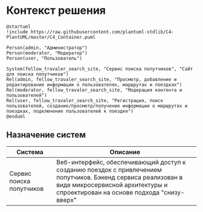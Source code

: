 # Контекст решения

```plantuml
@startuml
!include https://raw.githubusercontent.com/plantuml-stdlib/C4-PlantUML/master/C4_Container.puml

Person(admin, "Администратор")
Person(moderator, "Модератор")
Person(user, "Пользователь")

System(fellow_travaler_search_site, "Сервис поиска попутчиков", "Сайт для поиска попутчиков")
Rel(admin, fellow_travaler_search_site, "Просмотр, добавление и редактирование информации о пользователях, маршрутах и поездках")
Rel(moderator, fellow_travaler_search_site, "Модерация контента и пользователей")
Rel(user, fellow_travaler_search_site, "Регистрация, поиск пользователей, создание/просмотр/получение информации о маршрутах и поездках, подключение пользователей к поездке")
@enduml
```

## Назначение систем
|Система| Описание|
|-------|---------|
|Сервис поиска попутчиков| Веб-интерфейс, обеспечивающий доступ к созданию поездок с привлечением попутчиков. Бэкенд сервиса реализован в виде микросервисной архитектуры и спроектирован на основе подхода "снизу-вверх"|